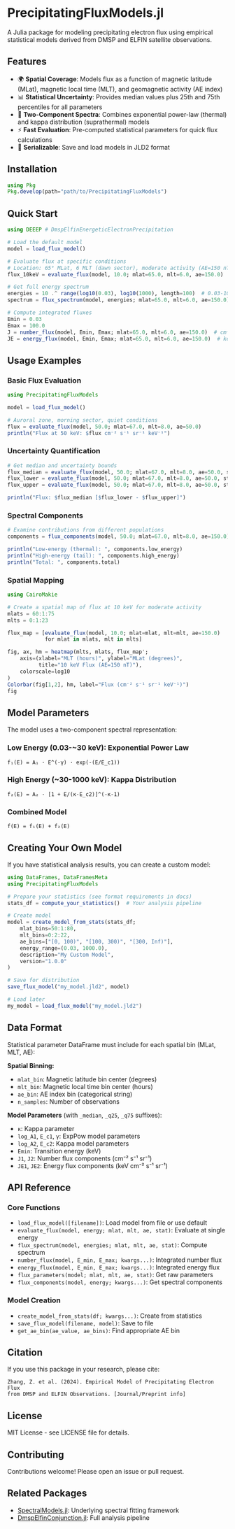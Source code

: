 # PrecipitatingFluxModels.jl

A Julia package for modeling precipitating electron flux using empirical statistical models derived from DMSP and ELFIN satellite observations.

## Features

- 🌍 **Spatial Coverage**: Models flux as a function of magnetic latitude (MLat), magnetic local time (MLT), and geomagnetic activity (AE index)
- 📊 **Statistical Uncertainty**: Provides median values plus 25th and 75th percentiles for all parameters
- 🔬 **Two-Component Spectra**: Combines exponential power-law (thermal) and kappa distribution (suprathermal) models
- ⚡ **Fast Evaluation**: Pre-computed statistical parameters for quick flux calculations
- 💾 **Serializable**: Save and load models in JLD2 format

## Installation

```julia
using Pkg
Pkg.develop(path="path/to/PrecipitatingFluxModels")
```

## Quick Start

```julia
using DEEEP # DmspElfinEnergeticElectronPrecipitation

# Load the default model
model = load_flux_model()

# Evaluate flux at specific conditions
# Location: 65° MLat, 6 MLT (dawn sector), moderate activity (AE=150 nT)
flux_10keV = evaluate_flux(model, 10.0; mlat=65.0, mlt=6.0, ae=150.0)

# Get full energy spectrum
energies = 10 .^ range(log10(0.03), log10(1000), length=100)  # 0.03-1000 keV
spectrum = flux_spectrum(model, energies; mlat=65.0, mlt=6.0, ae=150.0)

# Compute integrated fluxes
Emin = 0.03
Emax = 100.0
J = number_flux(model, Emin, Emax; mlat=65.0, mlt=6.0, ae=150.0)  # cm⁻² s⁻¹ sr⁻¹
JE = energy_flux(model, Emin, Emax; mlat=65.0, mlt=6.0, ae=150.0)  # keV cm⁻² s⁻¹ sr⁻¹
```

## Usage Examples

### Basic Flux Evaluation

```julia
using PrecipitatingFluxModels

model = load_flux_model()

# Auroral zone, morning sector, quiet conditions
flux = evaluate_flux(model, 50.0; mlat=67.0, mlt=8.0, ae=50.0)
println("Flux at 50 keV: $flux cm⁻² s⁻¹ sr⁻¹ keV⁻¹")
```

### Uncertainty Quantification

```julia
# Get median and uncertainty bounds
flux_median = evaluate_flux(model, 50.0; mlat=67.0, mlt=8.0, ae=50.0, stat=:median)
flux_lower = evaluate_flux(model, 50.0; mlat=67.0, mlt=8.0, ae=50.0, stat=:q25)
flux_upper = evaluate_flux(model, 50.0; mlat=67.0, mlt=8.0, ae=50.0, stat=:q75)

println("Flux: $flux_median [$flux_lower - $flux_upper]")
```

### Spectral Components

```julia
# Examine contributions from different populations
components = flux_components(model, 50.0; mlat=67.0, mlt=8.0, ae=150.0)

println("Low-energy (thermal): ", components.low_energy)
println("High-energy (tail): ", components.high_energy)
println("Total: ", components.total)
```

### Spatial Mapping

```julia
using CairoMakie

# Create a spatial map of flux at 10 keV for moderate activity
mlats = 60:1:75
mlts = 0:1:23

flux_map = [evaluate_flux(model, 10.0; mlat=mlat, mlt=mlt, ae=150.0)
            for mlat in mlats, mlt in mlts]

fig, ax, hm = heatmap(mlts, mlats, flux_map';
    axis=(xlabel="MLT (hours)", ylabel="MLat (degrees)",
          title="10 keV Flux (AE=150 nT)"),
    colorscale=log10
)
Colorbar(fig[1,2], hm, label="Flux (cm⁻² s⁻¹ sr⁻¹ keV⁻¹)")
fig
```

## Model Parameters

The model uses a two-component spectral representation:

### Low Energy (0.03-~30 keV): Exponential Power Law
```
f₁(E) = A₁ · E^(-γ) · exp(-(E/E_c1))
```

### High Energy (~30-1000 keV): Kappa Distribution
```
f₂(E) = A₂ · [1 + E/(κ·E_c2)]^(-κ-1)
```

### Combined Model
```
f(E) = f₁(E) + f₂(E)
```

## Creating Your Own Model

If you have statistical analysis results, you can create a custom model:

```julia
using DataFrames, DataFramesMeta
using PrecipitatingFluxModels

# Prepare your statistics (see format requirements in docs)
stats_df = compute_your_statistics()  # Your analysis pipeline

# Create model
model = create_model_from_stats(stats_df;
    mlat_bins=50:1:80,
    mlt_bins=0:2:22,
    ae_bins=["[0, 100)", "[100, 300)", "[300, Inf)"],
    energy_range=(0.03, 1000.0),
    description="My Custom Model",
    version="1.0.0"
)

# Save for distribution
save_flux_model("my_model.jld2", model)

# Load later
my_model = load_flux_model("my_model.jld2")
```

## Data Format

Statistical parameter DataFrame must include for each spatial bin (MLat, MLT, AE):

**Spatial Binning:**
- `mlat_bin`: Magnetic latitude bin center (degrees)
- `mlt_bin`: Magnetic local time bin center (hours)
- `ae_bin`: AE index bin (categorical string)
- `n_samples`: Number of observations

**Model Parameters** (with `_median`, `_q25`, `_q75` suffixes):
- `κ`: Kappa parameter
- `log_A1`, `E_c1`, `γ`: ExpPow model parameters
- `log_A2`, `E_c2`: Kappa model parameters
- `Emin`: Transition energy (keV)
- `J1`, `J2`: Number flux components (cm⁻² s⁻¹ sr⁻¹)
- `JE1`, `JE2`: Energy flux components (keV cm⁻² s⁻¹ sr⁻¹)

## API Reference

### Core Functions

- `load_flux_model([filename])`: Load model from file or use default
- `evaluate_flux(model, energy; mlat, mlt, ae, stat)`: Evaluate at single energy
- `flux_spectrum(model, energies; mlat, mlt, ae, stat)`: Compute spectrum
- `number_flux(model, E_min, E_max; kwargs...)`: Integrated number flux
- `energy_flux(model, E_min, E_max; kwargs...)`: Integrated energy flux
- `flux_parameters(model; mlat, mlt, ae, stat)`: Get raw parameters
- `flux_components(model, energy; kwargs...)`: Get spectral components

### Model Creation

- `create_model_from_stats(df; kwargs...)`: Create from statistics
- `save_flux_model(filename, model)`: Save to file
- `get_ae_bin(ae_value, ae_bins)`: Find appropriate AE bin

## Citation

If you use this package in your research, please cite:

```
Zhang, Z. et al. (2024). Empirical Model of Precipitating Electron Flux
from DMSP and ELFIN Observations. [Journal/Preprint info]
```

## License

MIT License - see LICENSE file for details.

## Contributing

Contributions welcome! Please open an issue or pull request.

## Related Packages

- [SpectralModels.jl](../SpectralModels): Underlying spectral fitting framework
- [DmspElfinConjunction.jl](../../): Full analysis pipeline
